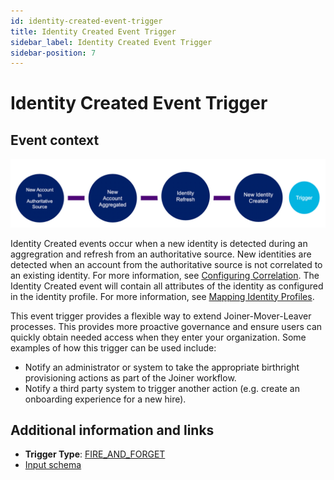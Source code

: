 ```yaml
---
id: identity-created-event-trigger
title: Identity Created Event Trigger
sidebar_label: Identity Created Event Trigger
sidebar-position: 7
---
```


# Identity Created Event Trigger

## Event context

![Flow](./img/identity-created-path.png)

Identity Created events occur when a new identity is detected during an aggregration and refresh from an authoritative source.  New identities are detected when an account from the authoritative source is not correlated to an existing identity. For more information, see [Configuring Correlation](https://community.sailpoint.com/t5/Connectors/Configuring-Correlation/ta-p/74045). The Identity Created event will contain all attributes of the identity as configured in the identity profile. For more information, see [Mapping Identity Profiles](https://community.sailpoint.com/t5/Admin-Help/Mapping-Identity-Profiles/ta-p/77877).

This event trigger provides a flexible way to extend Joiner-Mover-Leaver processes. This provides more proactive governance and ensure users can quickly obtain needed access when they enter your organization. Some examples of how this trigger can be used include:

- Notify an administrator or system to take the appropriate birthright provisioning actions as part of the Joiner workflow.
- Notify a third party system to trigger another action (e.g. create an onboarding experience for a new hire).

## Additional information and links

- **Trigger Type**: [FIRE_AND_FORGET](../event-triggers-trigger-types.md#fire-and-forget)
- [Input schema](https://developer.sailpoint.com/apis/beta/#section/Identity-Created-Event-Trigger-Input)
